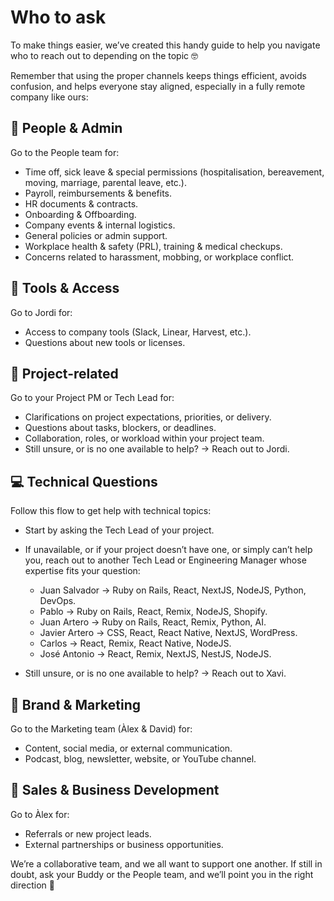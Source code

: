 # Who to ask

To make things easier, we’ve created this handy guide to help you navigate who to reach out to depending on the topic 🤓 

Remember that using the proper channels keeps things efficient, avoids confusion, and helps everyone stay aligned, especially in a fully remote company like ours:

## 🧭 People & Admin

Go to the People team for:

* Time off, sick leave & special permissions (hospitalisation, bereavement, moving, marriage, parental leave, etc.).
* Payroll, reimbursements & benefits.
* HR documents & contracts. 
* Onboarding & Offboarding.
* Company events & internal logistics.
* General policies or admin support.
* Workplace health & safety (PRL), training & medical checkups.
* Concerns related to harassment, mobbing, or workplace conflict.

## 🧰 Tools & Access

Go to Jordi for:

* Access to company tools (Slack, Linear, Harvest, etc.).
* Questions about new tools or licenses.
  
## 🚀 Project-related

Go to your Project PM or Tech Lead for:

* Clarifications on project expectations, priorities, or delivery.
* Questions about tasks, blockers, or deadlines.
* Collaboration, roles, or workload within your project team.
* Still unsure, or is no one available to help? → Reach out to Jordi.

## 💻 Technical Questions

Follow this flow to get help with technical topics:

* Start by asking the Tech Lead of your project.
* If unavailable, or if your project doesn’t have one, or simply can’t help you, reach out to another Tech Lead or Engineering Manager whose expertise fits your question:

  * Juan Salvador → Ruby on Rails, React, NextJS, NodeJS, Python, DevOps.
  * Pablo → Ruby on Rails, React, Remix, NodeJS, Shopify.
  * Juan Artero → Ruby on Rails, React, Remix, Python, AI.
  * Javier Artero → CSS, React, React Native, NextJS, WordPress.
  * Carlos → React, Remix, React Native, NodeJS.
  * José Antonio → React, Remix, NextJS, NestJS, NodeJS.

* Still unsure, or is no one available to help? → Reach out to Xavi.

## 🎨 Brand & Marketing

Go to the Marketing team (Àlex & David) for:

* Content, social media, or external communication.
* Podcast, blog, newsletter, website, or YouTube channel.

## 💼 Sales & Business Development

Go to Àlex for:

* Referrals or new project leads.
* External partnerships or business opportunities.

We’re a collaborative team, and we all want to support one another. If still in doubt, ask your Buddy or the People team, and we’ll point you in the right direction 🙌
